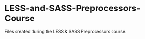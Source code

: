# LESS-and-SASS-Preprocessors-Course
Files created during the LESS &amp; SASS Preprocessors course.
